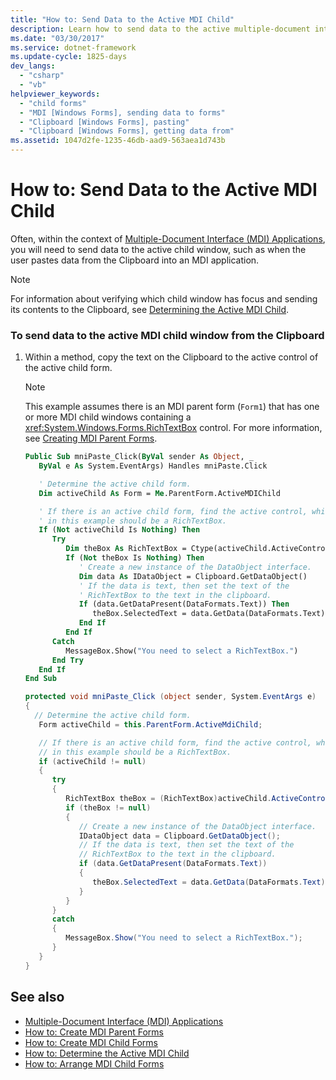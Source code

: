 ```yaml
---
title: "How to: Send Data to the Active MDI Child"
description: Learn how to send data to the active multiple-document interface (MDI) application child window using the provided code example.
ms.date: "03/30/2017"
ms.service: dotnet-framework
ms.update-cycle: 1825-days
dev_langs:
  - "csharp"
  - "vb"
helpviewer_keywords:
  - "child forms"
  - "MDI [Windows Forms], sending data to forms"
  - "Clipboard [Windows Forms], pasting"
  - "Clipboard [Windows Forms], getting data from"
ms.assetid: 1047d2fe-1235-46db-aad9-563aea1d743b
---
```

# How to: Send Data to the Active MDI Child

Often, within the context of [Multiple-Document Interface (MDI) Applications](multiple-document-interface-mdi-applications.md), you will need to send data to the active child window, such as when the user pastes data from the Clipboard into an MDI application.

> [!NOTE]
> For information about verifying which child window has focus and sending its contents to the Clipboard, see [Determining the Active MDI Child](how-to-determine-the-active-mdi-child.md).

### To send data to the active MDI child window from the Clipboard

1. Within a method, copy the text on the Clipboard to the active control of the active child form.

    > [!NOTE]
    > This example assumes there is an MDI parent form (`Form1`) that has one or more MDI child windows containing a <xref:System.Windows.Forms.RichTextBox> control. For more information, see [Creating MDI Parent Forms](how-to-create-mdi-parent-forms.md).

    ```vb
    Public Sub mniPaste_Click(ByVal sender As Object, _
       ByVal e As System.EventArgs) Handles mniPaste.Click

       ' Determine the active child form.
       Dim activeChild As Form = Me.ParentForm.ActiveMDIChild

       ' If there is an active child form, find the active control, which
       ' in this example should be a RichTextBox.
       If (Not activeChild Is Nothing) Then
          Try
             Dim theBox As RichTextBox = Ctype(activeChild.ActiveControl, RichTextBox)
             If (Not theBox Is Nothing) Then
                ' Create a new instance of the DataObject interface.
                Dim data As IDataObject = Clipboard.GetDataObject()
                ' If the data is text, then set the text of the
                ' RichTextBox to the text in the clipboard.
                If (data.GetDataPresent(DataFormats.Text)) Then
                   theBox.SelectedText = data.GetData(DataFormats.Text).ToString()
                End If
             End If
          Catch
             MessageBox.Show("You need to select a RichTextBox.")
          End Try
       End If
    End Sub
    ```

    ```csharp
    protected void mniPaste_Click (object sender, System.EventArgs e)
    {
      // Determine the active child form.
       Form activeChild = this.ParentForm.ActiveMdiChild;

       // If there is an active child form, find the active control, which
       // in this example should be a RichTextBox.
       if (activeChild != null)
       {
          try
          {
             RichTextBox theBox = (RichTextBox)activeChild.ActiveControl;
             if (theBox != null)
             {
                // Create a new instance of the DataObject interface.
                IDataObject data = Clipboard.GetDataObject();
                // If the data is text, then set the text of the
                // RichTextBox to the text in the clipboard.
                if (data.GetDataPresent(DataFormats.Text))
                {
                   theBox.SelectedText = data.GetData(DataFormats.Text).ToString();
                }
             }
          }
          catch
          {
             MessageBox.Show("You need to select a RichTextBox.");
          }
       }
    }
    ```

## See also

- [Multiple-Document Interface (MDI) Applications](multiple-document-interface-mdi-applications.md)
- [How to: Create MDI Parent Forms](how-to-create-mdi-parent-forms.md)
- [How to: Create MDI Child Forms](how-to-create-mdi-child-forms.md)
- [How to: Determine the Active MDI Child](how-to-determine-the-active-mdi-child.md)
- [How to: Arrange MDI Child Forms](how-to-arrange-mdi-child-forms.md)
